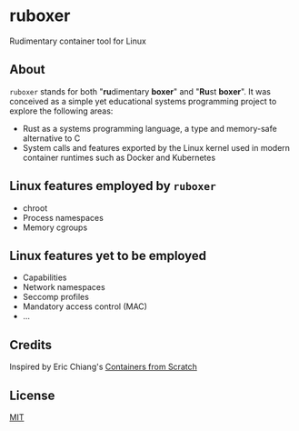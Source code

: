 # ruboxer

Rudimentary container tool for Linux

## About

`ruboxer` stands for both "**ru**dimentary **boxer**" and "**Ru**st **boxer**". It was conceived as a simple yet educational systems programming project to explore the following areas:

- Rust as a systems programming language, a type and memory-safe alternative to C
- System calls and features exported by the Linux kernel used in modern container runtimes such as Docker and Kubernetes

## Linux features employed by `ruboxer`

- chroot
- Process namespaces
- Memory cgroups

## Linux features yet to be employed

- Capabilities
- Network namespaces
- Seccomp profiles
- Mandatory access control (MAC)
- ...

## Credits

Inspired by Eric Chiang's [Containers from Scratch](https://ericchiang.github.io/post/containers-from-scratch/)

## License

[MIT](./LICENSE)
